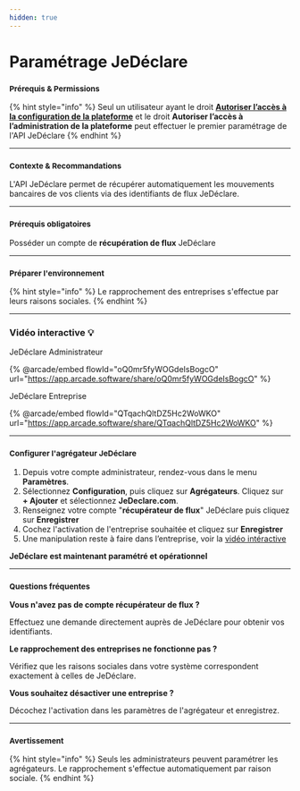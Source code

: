 ```yaml
---
hidden: true
---
```


# Paramétrage JeDéclare

### <sup>**Prérequis & Permissions**</sup>

{% hint style="info" %}
Seul un utilisateur ayant le droit [**Autoriser l’accès à la configuration de la plateforme**](../../administration/detail-des-droits.md) et le droit **Autoriser l’accès à l’administration de la plateforme** peut effectuer le premier paramétrage de l'API JeDéclare
{% endhint %}

***

### <sup>**Contexte & Recommandations**</sup>

L'API JeDéclare permet de récupérer automatiquement les mouvements bancaires de vos clients via des identifiants de flux JeDéclare.

***

### <sup>**Prérequis obligatoires**</sup>

Posséder un compte de **récupération de flux** JeDéclare

***

### <sup>**Préparer l'environnement**</sup>

{% hint style="info" %}
Le rapprochement des entreprises s'effectue par leurs raisons sociales.
{% endhint %}

***

### Vidéo interactive 💡

JeDéclare Administrateur

{% @arcade/embed flowId="oQ0mr5fyWOGdeIsBogcO" url="https://app.arcade.software/share/oQ0mr5fyWOGdeIsBogcO" %}

JeDéclare Entreprise

{% @arcade/embed flowId="QTqachQltDZ5Hc2WoWKO" url="https://app.arcade.software/share/QTqachQltDZ5Hc2WoWKO" %}

***

### <sup>**Configurer l'agrégateur JeDéclare**</sup>

1. Depuis votre compte administrateur, rendez-vous dans le menu **Paramètres**.
2. Sélectionnez **Configuration**, puis cliquez sur **Agrégateurs**. Cliquez sur **+ Ajouter** et sélectionnez **JeDeclare.com**.
3. Renseignez votre compte "**récupérateur de flux**" JeDéclare puis cliquez sur **Enregistrer**
4. Cochez l'activation de l'entreprise souhaitée et cliquez sur **Enregistrer**
5. Une manipulation reste à faire dans l’entreprise, voir la [vidéo intéractive ](parametrage-jedeclare.md#video-interactive)

**JeDéclare est maintenant paramétré et opérationnel**

***

### <sup>**Questions fréquentes**</sup>

**Vous n'avez pas de compte récupérateur de flux ?**

Effectuez une demande directement auprès de JeDéclare pour obtenir vos identifiants.

**Le rapprochement des entreprises ne fonctionne pas ?**

Vérifiez que les raisons sociales dans votre système correspondent exactement à celles de JeDéclare.

**Vous souhaitez désactiver une entreprise ?**

Décochez l'activation dans les paramètres de l'agrégateur et enregistrez.

***

### <sup>**Avertissement**</sup>

{% hint style="info" %}
Seuls les administrateurs peuvent paramétrer les agrégateurs. Le rapprochement s'effectue automatiquement par raison sociale.
{% endhint %}
